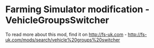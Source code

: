Farming Simulator modification - VehicleGroupsSwitcher
======================================================

To read more about this mod, find it on http://fs-uk.com - http://fs-uk.com/mods/search/vehicle%20groups%20switcher